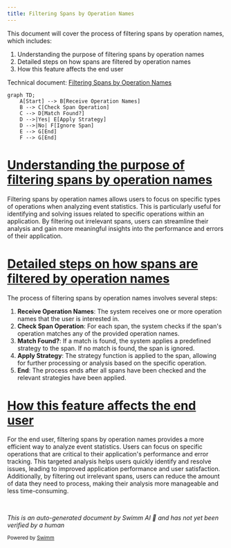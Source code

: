 ```yaml
---
title: Filtering Spans by Operation Names
---
```

This document will cover the process of filtering spans by operation names, which includes:

1. Understanding the purpose of filtering spans by operation names
2. Detailed steps on how spans are filtered by operation names
3. How this feature affects the end user

Technical document: <SwmLink doc-title="Filtering Spans by Operation Names">[Filtering Spans by Operation Names](/.swm/filtering-spans-by-operation-names.o85n45iz.sw.md)</SwmLink>

```mermaid
graph TD;
    A[Start] --> B[Receive Operation Names]
    B --> C[Check Span Operation]
    C --> D[Match Found?]
    D -->|Yes| E[Apply Strategy]
    D -->|No| F[Ignore Span]
    E --> G[End]
    F --> G[End]
```

# [Understanding the purpose of filtering spans by operation names](https://app.swimm.io/repos/Z2l0aHViJTNBJTNBc2VudHJ5LWRlbW8tMSUzQSUzQVN3aW1tLURlbW8=/docs/o85n45iz#span_op-function)

Filtering spans by operation names allows users to focus on specific types of operations when analyzing event statistics. This is particularly useful for identifying and solving issues related to specific operations within an application. By filtering out irrelevant spans, users can streamline their analysis and gain more meaningful insights into the performance and errors of their application.

# [Detailed steps on how spans are filtered by operation names](https://app.swimm.io/repos/Z2l0aHViJTNBJTNBc2VudHJ5LWRlbW8tMSUzQSUzQVN3aW1tLURlbW8=/docs/o85n45iz#span_op-function)

The process of filtering spans by operation names involves several steps:

1. **Receive Operation Names**: The system receives one or more operation names that the user is interested in.
2. **Check Span Operation**: For each span, the system checks if the span's operation matches any of the provided operation names.
3. **Match Found?**: If a match is found, the system applies a predefined strategy to the span. If no match is found, the span is ignored.
4. **Apply Strategy**: The strategy function is applied to the span, allowing for further processing or analysis based on the specific operation.
5. **End**: The process ends after all spans have been checked and the relevant strategies have been applied.

# [How this feature affects the end user](https://app.swimm.io/repos/Z2l0aHViJTNBJTNBc2VudHJ5LWRlbW8tMSUzQSUzQVN3aW1tLURlbW8=/docs/o85n45iz#span_op-function)

For the end user, filtering spans by operation names provides a more efficient way to analyze event statistics. Users can focus on specific operations that are critical to their application's performance and error tracking. This targeted analysis helps users quickly identify and resolve issues, leading to improved application performance and user satisfaction. Additionally, by filtering out irrelevant spans, users can reduce the amount of data they need to process, making their analysis more manageable and less time-consuming.

&nbsp;

*This is an auto-generated document by Swimm AI 🌊 and has not yet been verified by a human*

<SwmMeta version="3.0.0" repo-id="Z2l0aHViJTNBJTNBc2VudHJ5LWRlbW8tMSUzQSUzQVN3aW1tLURlbW8=" repo-name="sentry-demo-1" doc-type="product-flows"><sup>Powered by [Swimm](/)</sup></SwmMeta>
